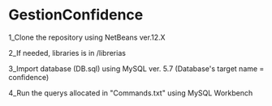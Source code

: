 # GestionConfidence

1_Clone the repository using NetBeans ver.12.X

2_If needed, libraries is in /librerias

3_Import database (DB.sql) using MySQL ver. 5.7 (Database's target name = confidence)

4_Run the querys allocated in "Commands.txt" using MySQL Workbench

